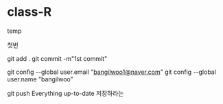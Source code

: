 # class-R
temp

첫번

 git add .
 git commit -m"1st commit"
 
 git config --global user.email "bangilwoo1@naver.com"
 git config --global user.name "bangilwoo"
 
 git push
 Everything up-to-date 저장하라는
 
